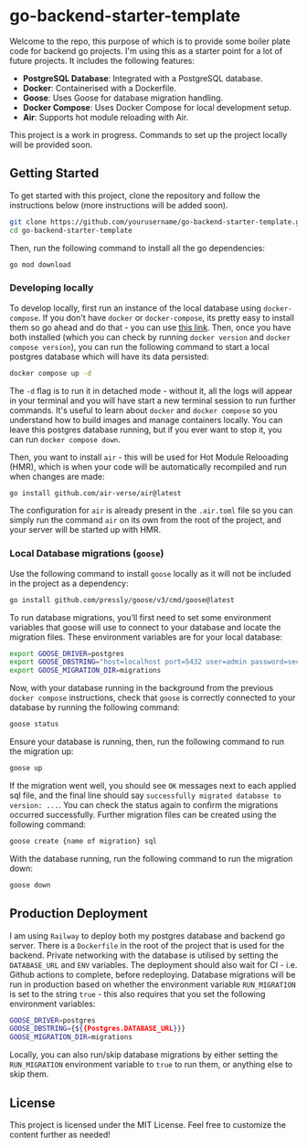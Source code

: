 # go-backend-starter-template

Welcome to the repo, this purpose of which is to provide some boiler plate code for backend go projects. I'm using this as a starter point for a lot of future projects. It includes the following features:

- **PostgreSQL Database**: Integrated with a PostgreSQL database.
- **Docker**: Containerised with a Dockerfile.
- **Goose**: Uses Goose for database migration handling.
- **Docker Compose**: Uses Docker Compose for local development setup.
- **Air**: Supports hot module reloading with Air.

This project is a work in progress. Commands to set up the project locally will be provided soon.

## Getting Started

To get started with this project, clone the repository and follow the instructions below (more instructions will be added soon).

```bash
git clone https://github.com/yourusername/go-backend-starter-template.git
cd go-backend-starter-template
```

Then, run the following command to install all the go dependencies:

```bash
go mod download
```

### Developing locally

To develop locally, first run an instance of the local database using `docker-compose`. If you don't have `docker` or `docker-compose`, its pretty easy to install them so go ahead and do that - you can use [this link](https://docs.docker.com/desktop/). Then, once you have both installed (which you can check by running `docker version` and `docker compose version`), you can run the following command to start a local postgres database which will have its data persisted:

```bash
docker compose up -d
```

The `-d` flag is to run it in detached mode - without it, all the logs will appear in your terminal and you will have start a new terminal session to run further commands. It's useful to learn about `docker` and `docker compose` so you understand how to build images and manage containers locally. You can leave this postgres database running, but if you ever want to stop it, you can run `docker compose down`.

Then, you want to install `air` - this will be used for Hot Module Relooading (HMR), which is when your code will be automatically recompiled and run when changes are made:

```bash
go install github.com/air-verse/air@latest
```

The configuration for `air` is already present in the `.air.toml` file so you can simply run the command `air` on its own from the root of the project, and your server will be started up with HMR.

### Local Database migrations (`goose`)

Use the following command to install `goose` locally as it will not be included in the project as a dependency:

```bash
go install github.com/pressly/goose/v3/cmd/goose@latest
```

To run database migrations, you'll first need to set some environment variables that goose will use to connect to your database and locate the migration files. These environment variables are for your local database:

```bash
export GOOSE_DRIVER=postgres
export GOOSE_DBSTRING="host=localhost port=5432 user=admin password=secret dbname=mydb sslmode=disable"
export GOOSE_MIGRATION_DIR=migrations
```

Now, with your database running in the background from the previous `docker compose` instructions, check that `goose` is correctly connected to your database by running the following command:

```bash
goose status
```

Ensure your database is running, then, run the following command to run the migration up:

```bash
goose up
```

If the migration went well, you should see `OK` messages next to each applied sql file, and the final line should say `successfully migrated database to version: ...`. You can check the status again to confirm the migrations occurred successfully. Further migration files can be created using the following command:

```bash
goose create {name of migration} sql
```

With the database running, run the following command to run the migration down:

```bash
goose down
```

## Production Deployment

I am using `Railway` to deploy both my postgres database and backend go server. There is a `Dockerfile` in the root of the project that is used for the backend. Private networking with the database is utilised by setting the `DATABASE_URL` and `ENV` variables. The deployment should also wait for CI - i.e. Github actions to complete, before redeploying. Database migrations will be run in production based on whether the environment variable `RUN_MIGRATION` is set to the string `true` - this also requires that you set the following environment variables:

```bash
GOOSE_DRIVER=postgres
GOOSE_DBSTRING={${{Postgres.DATABASE_URL}}}
GOOSE_MIGRATION_DIR=migrations
```

Locally, you can also run/skip database migrations by either setting the `RUN_MIGRATION` environment variable to `true` to run them, or anything else to skip them.

## License

This project is licensed under the MIT License.
Feel free to customize the content further as needed!
